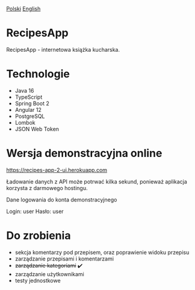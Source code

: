 [Polski](https://github.com/dar90/recipes-app)
[English](https://github.com/dar90/recipes-app/blob/master/README.en.md)

# RecipesApp

RecipesApp - internetowa książka kucharska.

# Technologie

* Java 16
* TypeScript
* Spring Boot 2
* Angular 12
* PostgreSQL
* Lombok
* JSON Web Token 

# Wersja demonstracyjna online

https://recipes-app-2-ui.herokuapp.com

Ładowanie danych z API może potrwać kilka sekund, ponieważ aplikacja korzysta z darmowego hostingu.

Dane logowania do konta demonstracyjnego

Login: user
Hasło: user

# Do zrobienia

* sekcja komentarzy pod przepisem, oraz poprawienie widoku przepisu
* zarządzanie przepisami i komentarzami
* ~~zarządzanie kategoriami~~ :heavy_check_mark:
* zarządzanie użytkownikami
* testy jednostkowe
